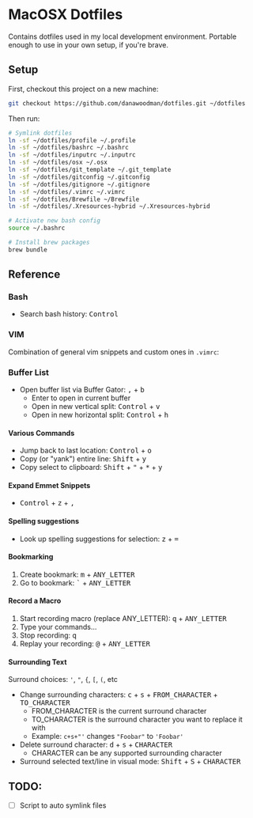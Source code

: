 # MacOSX Dotfiles

Contains dotfiles used in my local development environment. Portable enough to use in your own setup, if you're brave.

## Setup

First, checkout this project on a new machine:

```bash
git checkout https://github.com/danawoodman/dotfiles.git ~/dotfiles
```

Then run:

```bash
# Symlink dotfiles
ln -sf ~/dotfiles/profile ~/.profile
ln -sf ~/dotfiles/bashrc ~/.bashrc
ln -sf ~/dotfiles/inputrc ~/.inputrc
ln -sf ~/dotfiles/osx ~/.osx
ln -sf ~/dotfiles/git_template ~/.git_template
ln -sf ~/dotfiles/gitconfig ~/.gitconfig
ln -sf ~/dotfiles/gitignore ~/.gitignore
ln -sf ~/dotfiles/.vimrc ~/.vimrc
ln -sf ~/dotfiles/Brewfile ~/Brewfile
ln -sf ~/dotfiles/.Xresources-hybrid ~/.Xresources-hybrid

# Activate new bash config
source ~/.bashrc

# Install brew packages
brew bundle
```


## Reference


### Bash

- Search bash history: <kbd>Control</kbd>


### VIM

Combination of general vim snippets and custom ones in `.vimrc`:


### Buffer List

- Open buffer list via Buffer Gator: <kbd>,</kbd> + <kbd>b</kbd>
    - Enter to open in current buffer
    - Open in new vertical split: <kbd>Control</kbd> + <kbd>v</kbd> 
    - Open in new horizontal split: <kbd>Control</kbd> + <kbd>h</kbd> 


#### Various Commands

- Jump back to last location: <kbd>Control</kbd> + <kbd>o</kbd>
- Copy (or "yank") entire line: <kbd>Shift</kbd> + <kbd>y</kbd>
- Copy select to clipboard: <kbd>Shift</kbd> + <kbd>"</kbd> + <kbd>\*</kbd> + <kbd>y</kbd>


#### Expand Emmet Snippets

- <kbd>Control</kbd> + <kbd>z</kbd> + <kbd>,</kbd>


#### Spelling suggestions

- Look up spelling suggestions for selection: <kbd>z</kbd> + <kbd>=</kbd>

#### Bookmarking

1. Create bookmark: <kbd>m</kbd> + <kbd>ANY_LETTER</kbd>
2. Go to bookmark: <kbd>\`</kbd> + <kbd>ANY_LETTER</kbd>


#### Record a Macro

1. Start recording macro (replace ANY_LETTER): <kbd>q</kbd> + <kbd>ANY_LETTER</kbd>
2. Type your commands...
3. Stop recording: <kbd>q</kbd>
4. Replay your recording: <kbd>@</kbd> + <kbd>ANY_LETTER</kbd>


#### Surrounding Text

Surround choices: `'`, `"`, `{`, `[`, `(`, etc

- Change surrounding characters: <kbd>c</kbd> + <kbd>s</kbd> + <kbd>FROM_CHARACTER</kbd> + <kbd>TO_CHARACTER</kbd>
    - FROM_CHARACTER is the current surround character
    - TO_CHARACTER is the surround character you want to replace it with
    - Example: `c+s+"'` changes `"Foobar"` to `'Foobar'`
- Delete surround character: <kbd>d</kbd> + <kbd>s</kbd> + <kbd>CHARACTER</kbd>
    - CHARACTER can be any supported surrounding character
- Surround selected text/line in visual mode: <kbd>Shift</kbd> + <kbd>S</kbd> + <kbd>CHARACTER</kbd>


## TODO:

- [ ] Script to auto symlink files
